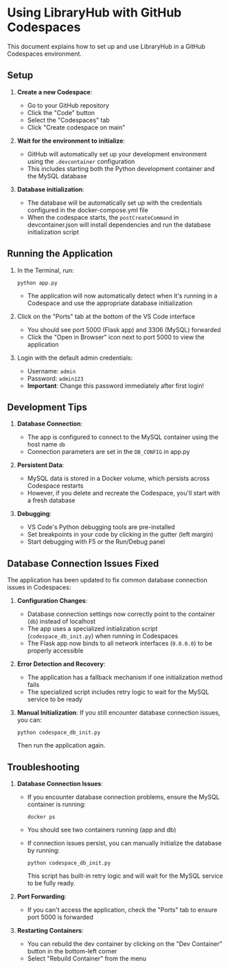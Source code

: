 # Using LibraryHub with GitHub Codespaces

This document explains how to set up and use LibraryHub in a GitHub Codespaces environment.

## Setup

1. **Create a new Codespace**:
   - Go to your GitHub repository
   - Click the "Code" button
   - Select the "Codespaces" tab
   - Click "Create codespace on main"

2. **Wait for the environment to initialize**:
   - GitHub will automatically set up your development environment using the `.devcontainer` configuration
   - This includes starting both the Python development container and the MySQL database

3. **Database initialization**:
   - The database will be automatically set up with the credentials configured in the docker-compose.yml file
   - When the codespace starts, the `postCreateCommand` in devcontainer.json will install dependencies and run the database initialization script

## Running the Application

1. In the Terminal, run:
   ```
   python app.py
   ```
   - The application will now automatically detect when it's running in a Codespace and use the appropriate database initialization

2. Click on the "Ports" tab at the bottom of the VS Code interface
   - You should see port 5000 (Flask app) and 3306 (MySQL) forwarded
   - Click the "Open in Browser" icon next to port 5000 to view the application

3. Login with the default admin credentials:
   - Username: `admin`
   - Password: `admin123`
   - **Important**: Change this password immediately after first login!

## Development Tips

1. **Database Connection**:
   - The app is configured to connect to the MySQL container using the host name `db`
   - Connection parameters are set in the `DB_CONFIG` in app.py

2. **Persistent Data**:
   - MySQL data is stored in a Docker volume, which persists across Codespace restarts
   - However, if you delete and recreate the Codespace, you'll start with a fresh database

3. **Debugging**:
   - VS Code's Python debugging tools are pre-installed
   - Set breakpoints in your code by clicking in the gutter (left margin)
   - Start debugging with F5 or the Run/Debug panel

## Database Connection Issues Fixed

The application has been updated to fix common database connection issues in Codespaces:

1. **Configuration Changes**:
   - Database connection settings now correctly point to the container (`db`) instead of localhost
   - The app uses a specialized initialization script (`codespace_db_init.py`) when running in Codespaces
   - The Flask app now binds to all network interfaces (`0.0.0.0`) to be properly accessible

2. **Error Detection and Recovery**:
   - The application has a fallback mechanism if one initialization method fails
   - The specialized script includes retry logic to wait for the MySQL service to be ready

3. **Manual Initialization**:
   If you still encounter database connection issues, you can:
   ```
   python codespace_db_init.py
   ```
   Then run the application again.

## Troubleshooting

1. **Database Connection Issues**:
   - If you encounter database connection problems, ensure the MySQL container is running:
     ```
     docker ps
     ```
   - You should see two containers running (app and db)
   
   - If connection issues persist, you can manually initialize the database by running:
     ```
     python codespace_db_init.py
     ```
     This script has built-in retry logic and will wait for the MySQL service to be fully ready.

2. **Port Forwarding**:
   - If you can't access the application, check the "Ports" tab to ensure port 5000 is forwarded

3. **Restarting Containers**:
   - You can rebuild the dev container by clicking on the "Dev Container" button in the bottom-left corner
   - Select "Rebuild Container" from the menu 